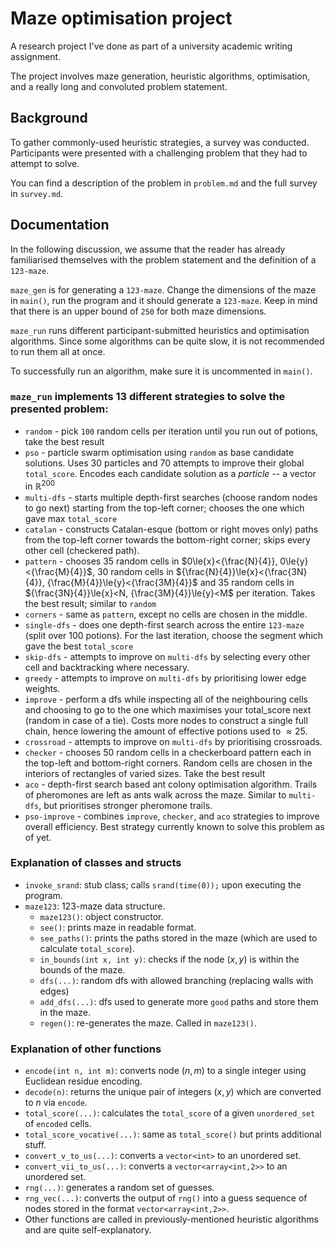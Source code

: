 # Maze optimisation project

A research project I've done as part of a university academic writing assignment.

The project involves maze generation, heuristic algorithms, optimisation, and a really long and convoluted problem statement. 

## Background

To gather commonly-used heuristic strategies, a survey was conducted. Participants were presented with a challenging problem that they had to attempt to solve.

You can find a description of the problem in `problem.md` and the full survey in `survey.md`.

## Documentation

In the following discussion, we assume that the reader has already familiarised themselves with the problem statement and the definition of a `123-maze`.

`maze_gen` is for generating a `123-maze`. Change the dimensions of the maze in `main()`, run the program and it should generate a `123-maze`. Keep in mind that there is an upper bound of `250` for both maze dimensions.

`maze_run` runs different participant-submitted heuristics and optimisation algorithms. 
Since some algorithms can be quite slow, it is not recommended to run them all at once. 

To successfully run an algorithm, make sure it is uncommented in `main()`.

### `maze_run` implements $13$ different strategies to solve the presented problem:

- `random` - pick `100` random cells per iteration until you run out of potions, take the best result
- `pso` - particle swarm optimisation using `random` as base candidate solutions. Uses $30$ particles and $70$ attempts to improve their global `total_score`. Encodes each candidate solution as a *particle* -- a vector in $\mathbb{R}^200$
- `multi-dfs` - starts multiple depth-first searches (choose random nodes to go next) starting from the top-left corner; chooses the one which gave max `total_score`
- `catalan` - constructs Catalan-esque (bottom or right moves only) paths from the top-left corner towards the bottom-right corner; skips every other cell (checkered path).
- `pattern` - chooses $35$ random cells in $0\le{x}<{\frac{N}{4}}, 0\le{y}<{\frac{M}{4}}$, $30$ random cells in ${\frac{N}{4}}\le{x}<{\frac{3N}{4}}, {\frac{M}{4}}\le{y}<{\frac{3M}{4}}$ and $35$ random cells in ${\frac{3N}{4}}\le{x}<N, {\frac{3M}{4}}\le{y}<M$ per iteration. Takes the best result; similar to `random`
- `corners` - same as `pattern`, except no cells are chosen in the middle.
- `single-dfs` - does one depth-first search across the entire `123-maze` (split over $100$ potions). For the last iteration, choose the segment which gave the best `total_score`
- `skip-dfs` - attempts to improve on `multi-dfs` by selecting every other cell and backtracking where necessary.
- `greedy` - attempts to improve on `multi-dfs` by prioritising lower edge weights.
- `improve` - perform a dfs while inspecting all of the neighbouring cells and choosing to go to the one which maximises your total_score next (random in case of a tie). Costs more nodes to construct a single full chain, hence lowering the amount of effective potions used to $\approx25$.
- `crossroad` - attempts to improve on `multi-dfs` by prioritising crossroads.
- `checker` - chooses 50 random cells in a checkerboard pattern each in the top-left and bottom-right corners. Random cells are chosen in the interiors of rectangles of varied sizes. Take the best result
- `aco` - depth-first search based ant colony optimisation algorithm. Trails of pheromones are left as ants walk across the maze. Similar to `multi-dfs`, but prioritises stronger pheromone trails.
- `pso-improve` - combines `improve`, `checker`, and `aco` strategies to improve overall efficiency. Best strategy currently known to solve this problem as of yet.

### Explanation of classes and structs

- `invoke_srand`: stub class; calls `srand(time(0));` upon executing the program.
- `maze123`: 123-maze data structure.
    - `maze123()`: object constructor.
    - `see()`: prints maze in readable format.
    - `see_paths()`: prints the paths stored in the maze (which are used to calculate `total_score`).
    - `in_bounds(int x, int y)`: checks if the node $(x,y)$ is within the bounds of the maze.
    - `dfs(...)`: random dfs with allowed branching (replacing walls with edges)
    - `add_dfs(...)`: dfs used to generate more `good` paths and store them in the maze.
    - `regen()`: re-generates the maze. Called in `maze123()`.

### Explanation of other functions
- `encode(int n, int m)`: converts node $(n,m)$ to a single integer using Euclidean residue encoding.
- `decode(n)`: returns the unique pair of integers $(x,y)$ which are converted to $n$ via `encode`.
- `total_score(...)`: calculates the `total_score` of a given `unordered_set` of `encoded` cells.
- `total_score_vocative(...)`: same as `total_score()` but prints additional stuff.
- `convert_v_to_us(...)`: converts a `vector<int>` to an unordered set.
- `convert_vii_to_us(...)`: converts a `vector<array<int,2>>` to an unordered set.
- `rng(...)`: generates a random set of guesses.
- `rng_vec(...)`: converts the output of `rng()` into a guess sequence of nodes stored in the format `vector<array<int,2>>`.
- Other functions are called in previously-mentioned heuristic algorithms and are quite self-explanatory.
